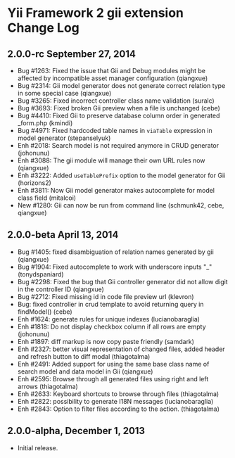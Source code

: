 Yii Framework 2 gii extension Change Log
========================================

2.0.0-rc September 27, 2014
---------------------------

- Bug #1263: Fixed the issue that Gii and Debug modules might be affected by incompatible asset manager configuration (qiangxue)
- Bug #2314: Gii model generator does not generate correct relation type in some special case (qiangxue)
- Bug #3265: Fixed incorrect controller class name validation (suralc)
- Bug #3693: Fixed broken Gii preview when a file is unchanged (cebe)
- Bug #4410: Fixed Gii to preserve database column order in generated _form.php  (kmindi)
- Bug #4971: Fixed hardcoded table names in `viaTable` expression in model generator (stepanselyuk)
- Enh #2018: Search model is not required anymore in CRUD generator (johonunu)
- Enh #3088: The gii module will manage their own URL rules now (qiangxue)
- Enh #3222: Added `useTablePrefix` option to the model generator for Gii (horizons2)
- Enh #3811: Now Gii model generator makes autocomplete for model class field (mitalcoi)
- New #1280: Gii can now be run from command line (schmunk42, cebe, qiangxue)


2.0.0-beta April 13, 2014
-------------------------

- Bug #1405: fixed disambiguation of relation names generated by gii (qiangxue)
- Bug #1904: Fixed autocomplete to work with underscore inputs "_" (tonydspaniard)
- Bug #2298: Fixed the bug that Gii controller generator did not allow digit in the controller ID (qiangxue)
- Bug #2712: Fixed missing id in code file preview url (klevron)
- Bug: fixed controller in crud template to avoid returning query in findModel() (cebe)
- Enh #1624: generate rules for unique indexes (lucianobaraglia)
- Enh #1818: Do not display checkbox column if all rows are empty (johonunu)
- Enh #1897: diff markup is now copy paste friendly (samdark)
- Enh #2327: better visual representation of changed files, added header and refresh button to diff modal (thiagotalma)
- Enh #2491: Added support for using the same base class name of search model and data model in Gii (qiangxue)
- Enh #2595: Browse through all generated files using right and left arrows (thiagotalma)
- Enh #2633: Keyboard shortcuts to browse through files (thiagotalma)
- Enh #2822: possibility to generate I18N messages (lucianobaraglia)
- Enh #2843: Option to filter files according to the action. (thiagotalma)

2.0.0-alpha, December 1, 2013
-----------------------------

- Initial release.
